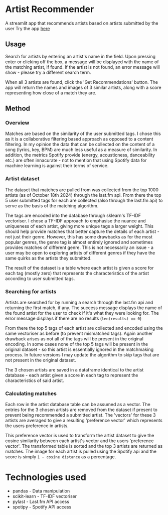 # Artist Recommender
A streamlit app that recommends artists based on artists submitted by the user
Try the app [here](https://dansartistrecommender.streamlit.app/)

## Usage
Search for artists by entering an artist's name in the field. Upon pressing enter or clicking off the box, a message will be displayed with the name of the matching artist, if found. If the artist is not found, an error message will show - please try a different search term.

When all 3 artists are found, click the 'Get Recommendations' button. The app will return the names and images of 3 similar artists, along with a score representing how close of a match they are.

## Method
### Overview
Matches are based on the similarity of the user submitted tags. I chose this as it is a collaborative filtering based approach as opposed to a content filtering. In my opinion the data that can be collected on the content of a song (lyrics, key, BPM) are much less useful as a measure of similarity. In addition, the metrics Spotify provide (energy, acousticness, danceability etc.) are often innacurate - not to mention that using Spotify data for machine learning is against their terms of service.

### Artist dataset
The dataset that matches are pulled from was collected from the top 1000 artists (as of October 18th 2024) through the last.fm api. From there the top 5 user submitted tags for each are collected (also through the last.fm api) to serve as the basis of the matching algorithm.

The tags are encoded into the database through sklearn's TF-IDF vectoriser. I chose a TF-IDF approach to emphasise the nuance and uniqueness of each artist, giving more unique tags a larger weight. This should help provide matches that better capture the details of each artist - not just their genre. However, this has some drawbacks as for the most popular genres, the genre tag is almost entirely ignored and sometimes provides matches of different genre. This is not necessarily an issue - a user may be open to exploring artists of different genres if they have the same quirks as the artists they submitted.

The result of the dataset is a table where each artist is given a score for each tag (mostly zero) that represents the characteristics of the artist according to user submitted tags.

### Searching for artists
Artists are searched for by running a search through the last.fm api and returning the first match, if any. The success message displays the name of the found artist for the user to check if it's what they were looking for. The error message displays if there are no results (`len(results) == 0`)

From there the top 5 tags of each artist are collected and encoded using the same vectoriser as before (to prevent mismatched tags). Again another drawback arises as not all of the tags will be present in the original encoding. In some cases none of the top 5 tags will be present in the original dataset - so this artist is essentially ignored in the matchmaking process. In future versions I may update the algorithm to skip tags that are not present in the original dataset. 

The 3 chosen artists are saved in a dataframe identical to the artist database - each artist given a score in each tag to represent the characteristics of said artist.

### Calculating matches
Each row in the artist database table can be assumed as a vector. The entries for the 3 chosen artists are removed from the dataset if present to prevent being recommended a submitted artist. The 'vectors' for these 3 artists are averaged to give a resulting 'preference vector' which represents the users preference in artists.

This preference vector is used to transform the artist dataset to give the cosine similarity between each artist's vector and the users 'preference vector'. The transformed table is sorted and the top 3 artists are returned as matches. The image for each artist is pulled using the Spotify api and the score is simply `1 - cosine distance` as a percentage.

# Technologies used
- pandas - Data manipulation
- scikit-learn - TF-IDF vectoriser
- pylast - Last.fm API access
- spotipy - Spotify API access


